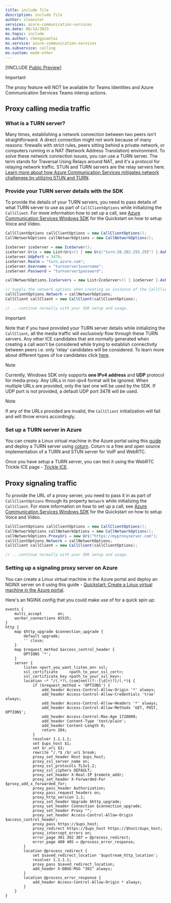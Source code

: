 ```yaml
---
title: include file
description: include file
author: sloanster
services: azure-communication-services
ms.date: 08/14/2023
ms.topic: include
ms.author: chengyuanlai
ms.service: azure-communication-services
ms.subservice: calling
ms.custom: mode-other
---
```


[!INCLUDE [Public Preview](../../includes/public-preview-include-document.md)]

>[!IMPORTANT]
> The proxy feature will NOT be available for Teams Identities and Azure Communication Services Teams interop actions. 

## Proxy calling media traffic

### What is a TURN server?
Many times, establishing a network connection between two peers isn't straightforward. A direct connection might not work because of many reasons: firewalls with strict rules, peers sitting behind a private network, or computers running in a NAT (Network Address Translation) environment. To solve these network connection issues, you can use a TURN server. The term stands for Traversal Using Relays around NAT, and it's a protocol for relaying network traffic. STUN and TURN servers are the relay servers here. [Learn more about how Azure Communication Services mitigates network challenges by utilizing STUN and TURN](../../concepts/network-traversal.md).

### Provide your TURN server details with the SDK
To provide the details of your TURN servers, you need to pass details of what TURN server to use as part of `CallClientOptions` while initializing the `CallClient`. For more information how to set up a call, see [Azure Communication Services Windows SDK](../../quickstarts/voice-video-calling/get-started-with-video-calling.md?pivots=platform-windows) for the Quickstart on how to setup Voice and Video.

```csharp
CallClientOptions callClientOptions = new CallClientOptions();
CallNetworkOptions callNetworkOptions = new CallNetworkOptions();

IceServer iceServer = new IceServer();
iceServer.Uris = new List<Uri>() { new Uri("turn:20.202.255.255") }.AsReadOnly();
iceServer.UdpPort = 3478;
iceServer.Realm = "turn.azure.com";
iceServer.Username = "turnserver1username";
iceServer.Password = "turnserver1password";

callNetworkOptions.IceServers = new List<IceServer>() { iceServer }.AsReadOnly();

// Supply the network options when creating an instance of the CallClient
callClientOptions.Network = callNetworkOptions;
CallClient callClient = new CallClient(callClientOptions);

// ...continue normally with your SDK setup and usage.
```

> [!IMPORTANT]
> Note that if you have provided your TURN server details while initializing the `CallClient`, all the media traffic will <i>exclusively</i> flow through these TURN servers. Any other ICE candidates that are normally generated when creating a call won't be considered while trying to establish connectivity between peers i.e. only 'relay' candidates will be considered. To learn more about different types of Ice candidates click [here](https://developer.mozilla.org/en-US/docs/Web/API/RTCIceCandidate/type).

> [!NOTE]
> Currently, Windows SDK only supports <b>one IPv4 address</b> and <b>UDP</b> protocol for media proxy. Any URLs in non-ipv4 format will be ignored. When multiple URLs are provided, only the last one will be used by the SDK.
> If UDP port is not provided, a default UDP port 3478 will be used. 

> [!NOTE]
> If any of the URLs provided are invalid, the `CallClient` initialization will fail and will throw errors accordingly.

### Set up a TURN server in Azure
You can create a Linux virtual machine in the Azure portal using this [guide](/azure/virtual-machines/linux/quick-create-portal?tabs=ubuntu) and deploy a TURN server using [coturn](https://github.com/coturn/coturn). Coturn is a free and open source implementation of a TURN and STUN server for VoIP and WebRTC.

Once you have setup a TURN server, you can test it using the WebRTC Trickle ICE page - [Trickle ICE](https://webrtc.github.io/samples/src/content/peerconnection/trickle-ice/).

## Proxy signaling traffic

To provide the URL of a proxy server, you need to pass it in as part of `CallClientOptions` through its property `Network` while initializing the `CallClient`. For more information on how to set up a call, see [Azure Communication Services Windows SDK](../../quickstarts/voice-video-calling/get-started-with-video-calling.md?pivots=platform-windows) for the Quickstart on how to setup Voice and Video.

```csharp
CallClientOptions callClientOptions = new CallClientOptions();
CallNetworkOptions callNetworkOptions = new CallNetworkOptions();
callNetworkOptions.ProxyUri = new Uri("https://myproxyserver.com");
callClientOptions.Network = callNetworkOptions;
CallClient callClient = new CallClient(callClientOptions);

// ...continue normally with your SDK setup and usage.
```

### Setting up a signaling proxy server on Azure
You can create a Linux virtual machine in the Azure portal and deploy an NGINX server on it using this guide - [Quickstart: Create a Linux virtual machine in the Azure portal](/azure/virtual-machines/linux/quick-create-portal?tabs=ubuntu).

Here's an NGINX config that you could make use of for a quick spin up:
```
events {
    multi_accept       on;
    worker_connections 65535;
}
http {
    map $http_upgrade $connection_upgrade {
        default upgrade;
        '' close;
    }
    map $request_method $access_control_header {
        OPTIONS '*';
    }
    server {
        listen <port_you_want_listen_on> ssl;
        ssl_certificate     <path_to_your_ssl_cert>;
        ssl_certificate_key <path_to_your_ssl_key>;
        location ~* ^/(.*?\.(com|net)(?::[\d]+)?)/(.*)$ {
            if ($request_method = 'OPTIONS') {
                add_header Access-Control-Allow-Origin '*' always;
                add_header Access-Control-Allow-Credentials 'true' always;
                add_header Access-Control-Allow-Headers '*' always;
                add_header Access-Control-Allow-Methods 'GET, POST, OPTIONS';
                add_header Access-Control-Max-Age 1728000;
                add_header Content-Type 'text/plain';
                add_header Content-Length 0;
                return 204;
            }
            resolver 1.1.1.1;
            set $ups_host $1;
            set $r_uri $3;
            rewrite ^/.*$ /$r_uri break;
            proxy_set_header Host $ups_host;
            proxy_ssl_server_name on;
            proxy_ssl_protocols TLSv1.2;
            proxy_ssl_ciphers DEFAULT;
            proxy_set_header X-Real-IP $remote_addr;
            proxy_set_header X-Forwarded-For $proxy_add_x_forwarded_for;
            proxy_pass_header Authorization;
            proxy_pass_request_headers on;
            proxy_http_version 1.1;
            proxy_set_header Upgrade $http_upgrade;
            proxy_set_header Connection $connection_upgrade;
            proxy_set_header Proxy "";
            proxy_set_header Access-Control-Allow-Origin $access_control_header;
            proxy_pass https://$ups_host;
            proxy_redirect https://$ups_host https://$host/$ups_host;
            proxy_intercept_errors on;
            error_page 301 302 307 = @process_redirect;
            error_page 400 405 = @process_error_response;
        }
        location @process_redirect {
            set $saved_redirect_location '$upstream_http_location';
            resolver 1.1.1.1;
            proxy_pass $saved_redirect_location;
            add_header X-DBUG-MSG "301" always;
        }
        location @process_error_response {
            add_header Access-Control-Allow-Origin * always;
        }
    }
}
```
